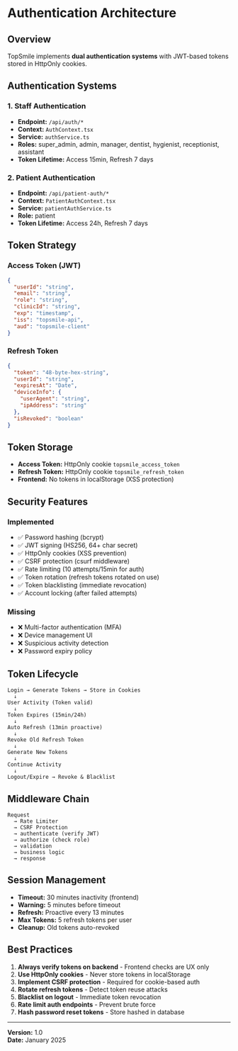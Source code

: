 # Authentication Architecture

## Overview

TopSmile implements **dual authentication systems** with JWT-based tokens stored in HttpOnly cookies.

## Authentication Systems

### 1. Staff Authentication
- **Endpoint:** `/api/auth/*`
- **Context:** `AuthContext.tsx`
- **Service:** `authService.ts`
- **Roles:** super_admin, admin, manager, dentist, hygienist, receptionist, assistant
- **Token Lifetime:** Access 15min, Refresh 7 days

### 2. Patient Authentication
- **Endpoint:** `/api/patient-auth/*`
- **Context:** `PatientAuthContext.tsx`
- **Service:** `patientAuthService.ts`
- **Role:** patient
- **Token Lifetime:** Access 24h, Refresh 7 days

## Token Strategy

### Access Token (JWT)
```json
{
  "userId": "string",
  "email": "string",
  "role": "string",
  "clinicId": "string",
  "exp": "timestamp",
  "iss": "topsmile-api",
  "aud": "topsmile-client"
}
```

### Refresh Token
```json
{
  "token": "48-byte-hex-string",
  "userId": "string",
  "expiresAt": "Date",
  "deviceInfo": {
    "userAgent": "string",
    "ipAddress": "string"
  },
  "isRevoked": "boolean"
}
```

## Token Storage

- **Access Token:** HttpOnly cookie `topsmile_access_token`
- **Refresh Token:** HttpOnly cookie `topsmile_refresh_token`
- **Frontend:** No tokens in localStorage (XSS protection)

## Security Features

### Implemented
- ✅ Password hashing (bcrypt)
- ✅ JWT signing (HS256, 64+ char secret)
- ✅ HttpOnly cookies (XSS prevention)
- ✅ CSRF protection (csurf middleware)
- ✅ Rate limiting (10 attempts/15min for auth)
- ✅ Token rotation (refresh tokens rotated on use)
- ✅ Token blacklisting (immediate revocation)
- ✅ Account locking (after failed attempts)

### Missing
- ❌ Multi-factor authentication (MFA)
- ❌ Device management UI
- ❌ Suspicious activity detection
- ❌ Password expiry policy

## Token Lifecycle

```
Login → Generate Tokens → Store in Cookies
  ↓
User Activity (Token valid)
  ↓
Token Expires (15min/24h)
  ↓
Auto Refresh (13min proactive)
  ↓
Revoke Old Refresh Token
  ↓
Generate New Tokens
  ↓
Continue Activity
  ↓
Logout/Expire → Revoke & Blacklist
```

## Middleware Chain

```
Request
  → Rate Limiter
  → CSRF Protection
  → authenticate (verify JWT)
  → authorize (check role)
  → validation
  → business logic
  → response
```

## Session Management

- **Timeout:** 30 minutes inactivity (frontend)
- **Warning:** 5 minutes before timeout
- **Refresh:** Proactive every 13 minutes
- **Max Tokens:** 5 refresh tokens per user
- **Cleanup:** Old tokens auto-revoked

## Best Practices

1. **Always verify tokens on backend** - Frontend checks are UX only
2. **Use HttpOnly cookies** - Never store tokens in localStorage
3. **Implement CSRF protection** - Required for cookie-based auth
4. **Rotate refresh tokens** - Detect token reuse attacks
5. **Blacklist on logout** - Immediate token revocation
6. **Rate limit auth endpoints** - Prevent brute force
7. **Hash password reset tokens** - Store hashed in database

---

**Version:** 1.0  
**Date:** January 2025
